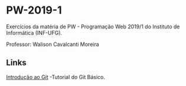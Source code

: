 # PW-2019-1

Exercícios da matéria de PW - Programação Web 2019/1 do Instituto de Informática (INF-UFG).

Professor: Walison Cavalcanti Moreira

## Links

[Introdução ao Git](https://www.hostinger.com.br/tutoriais/tutorial-do-git-basics-introducao/) -Tutorial do Git Básico.